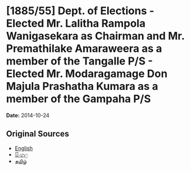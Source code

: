 # [1885/55] Dept. of Elections - Elected Mr. Lalitha Rampola Wanigasekara as Chairman and Mr. Premathilake Amaraweera as a member of the Tangalle P/S - Elected Mr. Modaragamage Don Majula Prashatha Kumara as a member of the Gampaha P/S

**Date:** 2014-10-24

## Original Sources

- [English](https://documents.gov.lk/view/extra-gazettes/2014/10/1885-55_E.pdf)
- [සිංහල](https://documents.gov.lk/view/extra-gazettes/2014/10/1885-55_S.pdf)
- [தமிழ்](https://documents.gov.lk/view/extra-gazettes/2014/10/1885-55_T.pdf)
